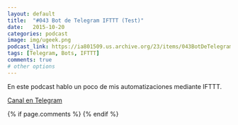 ```yaml
---
layout: default
title:  "#043 Bot de Telegram IFTTT (Test)"
date:   2015-10-20
categories: podcast
image: img/ugeek.png
podcast_link: https://ia801509.us.archive.org/23/items/043BotDeTelegramDeIFTTT/%23043%20Bot%20de%20Telegram%20de%20IFTTT.mp3
tags: [Telegram, Bots, IFTTT]
comments: true
# other options
---
```



En este podcast hablo un poco de mis automatizaciones mediante IFTTT.

[Canal en Telegram](https://t.me/uGeek)

{% if page.comments %} {% endif %}
